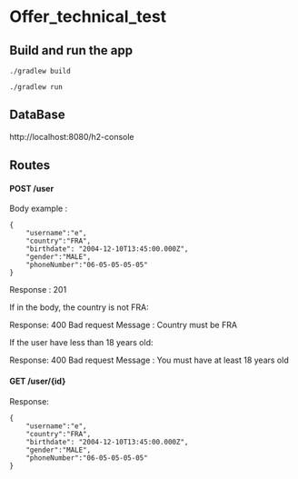 # Offer_technical_test

## Build and run the app

```./gradlew build```

```./gradlew run```

## DataBase

http://localhost:8080/h2-console

## Routes

#### POST /user

Body example :

```
{
    "username":"e",
    "country":"FRA",
    "birthdate": "2004-12-10T13:45:00.000Z",
    "gender":"MALE",
    "phoneNumber":"06-05-05-05-05"
}
```

Response : 201

If in the body, the country is not FRA:

Response: 400 Bad request
Message : Country must be FRA

If the user have less than 18 years old:

Response: 400 Bad request
Message : You must have at least 18 years old

#### GET /user/{id}

Response:

```
{
    "username":"e",
    "country":"FRA",
    "birthdate": "2004-12-10T13:45:00.000Z",
    "gender":"MALE",
    "phoneNumber":"06-05-05-05-05"
}
```

